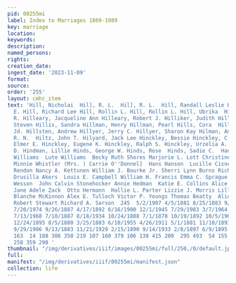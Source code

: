 ```yaml
---
pid: 00255mi
label: Index to Marriages 1869-1989
key: marriage
location: 
keywords: 
description: 
named_persons: 
rights: 
creation_date: 
ingest_date: '2023-11-09'
format: 
source: 
order: '255'
layout: cmhc_item
text: 'Hill, Nicholai  Hil], R. L.  Hil], R. L.  Hill, Randall Leslie Hill, Raymond
  E. Hill, Richard Lee Hill, Rollin L. Hill, Rollin L. Hill, Ubrika  Hill, Wildia
  R. Hilleary, Jacqueline Ann Hilleary, Robert J. Hilliker, Judith Hillis, Robert
  Steven Hillis, Sandra Hillman, Henry Hillman, Pearl Hills, Cora  Hills, Everill
  Jd. Hillsten, Andrew Hillyer, Jerry C. Hillyer, Sharon Kay Hilman, Andrew Hilton,
  R. N.  Hiltz, John T. Hilyard, Jack Lee Hinckley, Bessie Hinckley, C. A. Hinckley,
  Elmer E. Hinckley, Eugene K. Hinckley, Ralph S. Hinckley, Urzelia A. Hindman, Lila
  D. Hindman, Lillie Hinds, George W. Hinds, Rose  Hinds, Sadie C.  Hannah Minkinen  Lute
  Williams  Lute Williams  Becky Ruth Shores Marjorie L. Lott Christine Ann Anderson
  Minnie Whistler (Mrs. ) Carrie O''Donnel]  Hans Hanson  Lucille Cisneros David John
  Rendon Nancy A. Kettunen William J. Bourke Jr. Sherri Lynn Burns Richard Morris
  Drusilla Akers  Louis E. Campbell William H. Francis Emma C. Sprague Matilda Burke  Betty
  Wesson  John Calvin Stonehocker Annie Hedman  Katie E. Collins Alice G. McPhelemy
  Jane Adele Zack  Otto Hermann  Hallie L. Parter Lizzie J. Morris Lillian E. Hinnon
  Blanche McKinnon Alex E. Tulloch Victor P. Youngs Thomas Beatty  Alice Burkhardt
  Robert Stewart Richard A. Sarson  245  5/2/1907 4/5/1881 8/25/1883 9/26/1980 6/25/1947
  7/20/1974 9/26/1887 4/17/1892 6/16/1900 12/1/1945 7/29/1983 3/7/1964 4/17/1944 7/4/1975
  7/13/1968 7/10/1887 8/18/1934 10/24/1888 7/1/1878 10/19/1892 10/5/1963 7/19/1969
  12/24/1895 8/5/1880 3/25/1883 6/10/1955 4/26/1911 5/1/1881 11/10/1891 1/16/1893
  9/29/1906 9/13/1883 11/21/1929 2/15/1890 9/14/1933 2/8/1897 6/9/1895  7 B  15  14  382  53
  163  14 188 306 350 219 107 160 379 106 138 415 200  295 493  54 155  340 166 215  79
  258 359 298 '
thumbnail: "/img/derivatives/iiif/images/00255mi/full/250,/0/default.jpg"
full: 
manifest: "/img/derivatives/iiif/00255mi/manifest.json"
collection: life
---
```

